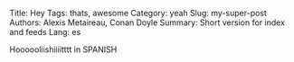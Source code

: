 Title: Hey
Tags: thats, awesome
Category: yeah
Slug: my-super-post
Authors: Alexis Metaireau, Conan Doyle
Summary: Short version for index and feeds
Lang: es

Hoooooliishiiiitttt in SPANISH